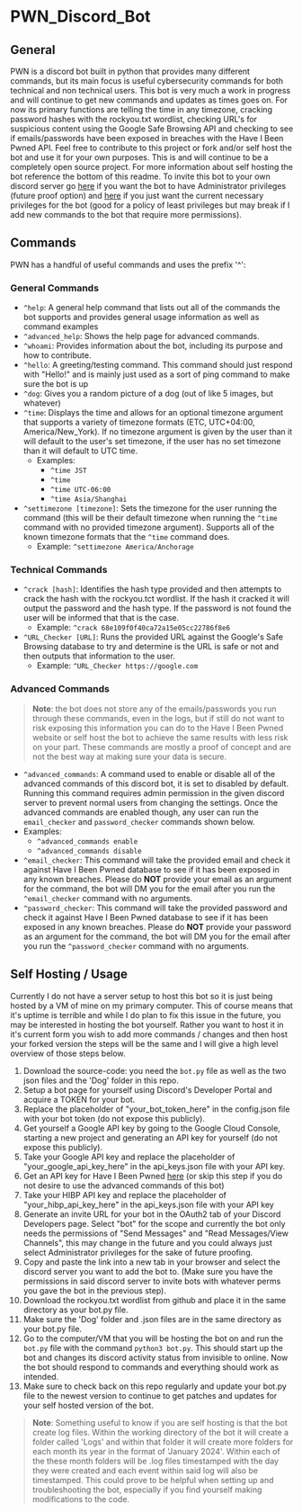 # PWN_Discord_Bot

## General
PWN is a discord bot built in python that provides many different commands, but its main focus is useful cybersecurity commands for both technical and non technical users. This bot is very much a work in progress and will continue to get new commands and updates as times goes on. For now its primary functions are telling the time in any timezone, cracking password hashes with the rockyou.txt wordlist, checking URL's for suspicious content using the Google Safe Browsing API and checking to see if emails/passwords have been exposed in breaches with the Have I Been Pwned API. Feel free to contribute to this project or fork and/or self host the bot and use it for your own purposes. This is and will continue to be a completely open source project. For more information about self hosting the bot reference the bottom of this readme. To invite this bot to your own discord server go [here](https://discord.com/oauth2/authorize?client_id=1190778555903258765&permissions=8&scope=bot) if you want the bot to have Administrator privileges (future proof option) and [here](https://discord.com/api/oauth2/authorize?client_id=1190778555903258765&permissions=3072&scope=bot) if you just want the current necessary privileges for the bot (good for a policy of least privileges but may break if I add new commands to the bot that require more permissions).

## Commands
PWN has a handful of useful commands and uses the prefix '^':

### General Commands
- `^help`: A general help command that lists out all of the commands the bot supports and provides general usage information as well as command examples
- `^advanced_help`: Shows the help page for advanced commands.
- `^whoami`: Provides information about the bot, including its purpose and how to contribute.
- `^hello`: A greeting/testing command. This command should just respond with "Hello!" and is mainly just used as a sort of ping command to make sure the bot is up
- `^dog`: Gives you a random picture of a dog (out of like 5 images, but whatever) 
- `^time`: Displays the time and allows for an optional timezone argument that supports a variety of timezone formats (ETC, UTC+04:00, America/New_York). If no timezone argument is given by the user than it will default to the user's set timezone, if the user has no set timezone than it will default to UTC time.
    - Examples:
        - `^time JST`
        - `^time`
        - `^time UTC-06:00`
        - `^time Asia/Shanghai`
- `^settimezone [timezone]`: Sets the timezone for the user running the command (this will be their default timezone when running the `^time` command with no provided timezone argument). Supports all of the known timezone formats that the `^time` command does.
    - Example: `^settimezone America/Anchorage`
### Technical Commands
- `^crack [hash]`: Identifies the hash type provided and then attempts to crack the hash with the rockyou.tct wordlist. If the hash it cracked it will output the password and the hash type. If the password is not found the user will be informed that that is the case.
    - Example: `^crack 68e109f0f40ca72a15e05cc22786f8e6`
- `^URL_Checker [URL]`: Runs the provided URL against the Google's Safe Browsing database to try and determine is the URL is safe or not and then outputs that information to the user.
    - Example: `^URL_Checker https://google.com`
### Advanced Commands
> **Note**: the bot does not store any of the emails/passwords you run through these commands, even in the logs, but if still do not want to risk exposing this information you can do to the Have I Been Pwned website or self host the bot to achieve the same results with less risk on your part. These commands are mostly a proof of concept and are not the best way at making sure your data is secure.
- `^advanced_commands`: A command used to enable or disable all of the advanced commands of this discord bot, it is set to disabled by default. Running this command requires admin permission in the given discord server to prevent normal users from changing the settings. Once the advanced commands are enabled though, any user can run the `email_checker` and `password_checker` commands shown below. 
 - Examples:
    - `^advanced_commands enable`
    - `^advanced_commands disable`
- `^email_checker`: This command will take the provided email and check it against Have I Been Pwned database to see if it has been exposed in any known breaches. Please do **NOT** provide your email as an argument for the command, the bot will DM you for the email after you run the `^email_checker` command with no arguments. 
- `^password_checker`: This command will take the provided password and check it against Have I Been Pwned database to see if it has been exposed in any known breaches. Please do **NOT** provide your password as an argument for the command, the bot will DM you for the email after you run the `^password_checker` command with no arguments.
## Self Hosting / Usage
Currently I do not have a server setup to host this bot so it is just being hosted by a VM of mine on my primary computer. This of course means that it's uptime is terrible and while I do plan to fix this issue in the future, you may be interested in hosting the bot yourself. Rather you want to host it in it's current form you wish to add more commands / changes and then host your forked version the steps will be the same and I will give a high level overview of those steps below.

1. Download the source-code: you need the `bot.py` file as well as the two json files and the 'Dog' folder in this repo.
2. Setup a bot page for yourself using Discord's Developer Portal and acquire a TOKEN for your bot.
3. Replace the placeholder of "your_bot_token_here" in the config.json file with your bot token (do not expose this publicly).
4. Get yourself a Google API key by going to the Google Cloud Console, starting a new project and generating an API key for yourself (do not expose this publicly).
5. Take your Google API key and replace the placeholder of "your_google_api_key_here" in the api_keys.json file with your API key.
6. Get an API key for Have I Been Pwned [here](https://haveibeenpwned.com/API/Key) (or skip this step if you do not desire to use the advanced commands of this bot)
7. Take your HIBP API key and replace the placeholder of "your_hibp_api_key_here" in the api_keys.json file with your API key
8. Generate an invite URL for your bot in the OAuth2 tab of your Discord Developers page. Select "bot" for the scope and currently the bot only needs the permissions of "Send Messages" and "Read Messages/View Channels", this may change in the future and you could always just select Administrator privileges for the sake of future proofing.
9. Copy and paste the link into a new tab in your browser and select the discord server you want to add the bot to. (Make sure you have the permissions in said discord server to invite bots with whatever perms you gave the bot in the previous step).
10. Download the rockyou.txt wordlist from github and place it in the same directory as your bot.py file.
11. Make sure the 'Dog' folder and .json files are in the same directory as your bot.py file. 
12. Go to the computer/VM that you will be hosting the bot on and run the `bot.py` file with the command `python3 bot.py`. This should start up the bot and changes its discord activity status from invisible to online. Now the bot should respond to commands and everything should work as intended.
13. Make sure to check back on this repo regularly and update your bot.py file to the newest version to continue to get patches and updates for your self hosted version of the bot. 

> **Note**: Something useful to know if you are self hosting is that the bot create log files. Within the working directory of the bot it will create a folder called 'Logs' and within that folder it will create more folders for each month its year in the format of 'January 2024'. Within each of the these month folders will be .log files timestamped with the day they were created and each event within said log will also be timestamped. This could prove to be helpful when setting up and troubleshooting the bot, especially if you find yourself making modifications to the code. 
